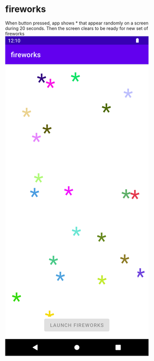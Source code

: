 # fireworks
When button pressed, app shows * that appear randomly on a screen during 20 seconds. Then the screen clears to be ready for new set of fireworks
![fireworks imitation on android](/Screenshot_20240824_031147.png)
